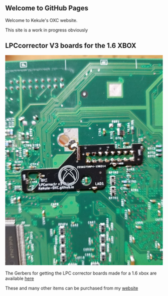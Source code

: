 ## Welcome to GitHub Pages

Welcome to Kekule's OXC website.

This site is a work in progress obviously

## LPCcorrector V3 boards for the 1.6 XBOX
![LPC](/images/lpc.jpg)

The Gerbers for getting the LPC corrector boards made for a 1.6 xbox are available [here](https://github.com/Kekule-OXC/OXC_LPCorrectr_v3/blob/master/OXCLPC_gerbers.zip)

These and many other items can be purchased from my [website](www.chimericsystems.com)

